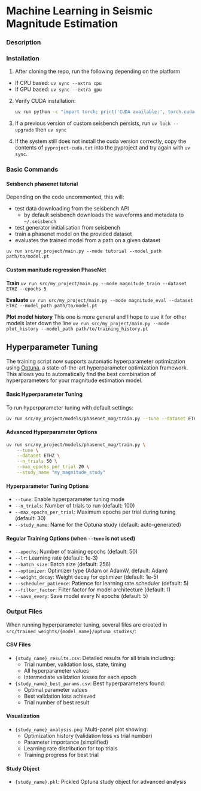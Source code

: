 # Machine Learning in Seismic Magnitude Estimation

### Description

### Installation

1. After cloning the repo, run the following depending on the platform

- If CPU based: `uv sync --extra cpu`
- If GPU based: `uv sync --extra gpu`

2. Verify CUDA installation:

   ```bash
   uv run python -c "import torch; print('CUDA available:', torch.cuda.is_available())"
   ```

3. If a previous version of custom seisbench persists, run `uv lock --upgrade` then `uv sync`

4. If the system still does not install the cuda version correctly, copy the contents of `pyproject-cuda.txt` into the pyproject and try again with `uv sync`.

### Basic Commands

#### Seisbench phasenet tutorial

Depending on the code uncommented, this will:

- test data downloading from the seisbench API
  - by default seisbench downloads the waveforms and metadata to `~/.seisbench`
- test generator initialisation from seisbench
- train a phasenet model on the provided dataset
- evaluates the trained model from a path on a given dataset

`uv run src/my_project/main.py --mode tutorial --model_path path/to/model.pt`

#### Custom manitude regression PhaseNet

**Train**
`uv run src/my_project/main.py --mode magnitude_train --dataset ETHZ --epochs 5`

**Evaluate**
`uv run src/my_project/main.py --mode magnitude_eval --dataset ETHZ --model_path path/to/model.pt`

**Plot model history**
This one is more general and I hope to use it for other models later down the line
`uv run src/my_project/main.py --mode plot_history --model_path path/to/training_history.pt`

## Hyperparameter Tuning

The training script now supports automatic hyperparameter optimization using [Optuna](https://optuna.org/), a state-of-the-art hyperparameter optimization framework. This allows you to automatically find the best combination of hyperparameters for your magnitude estimation model.

#### Basic Hyperparameter Tuning

To run hyperparameter tuning with default settings:

```bash
uv run src/my_project/models/phasenet_mag/train.py --tune --dataset ETHZ
```

#### Advanced Hyperparameter Options

```bash
uv run src/my_project/models/phasenet_mag/train.py \
    --tune \
    --dataset ETHZ \
    --n_trials 50 \
    --max_epochs_per_trial 20 \
    --study_name "my_magnitude_study"
```

#### Hyperparameter Tuning Options

- `--tune`: Enable hyperparameter tuning mode
- `--n_trials`: Number of trials to run (default: 100)
- `--max_epochs_per_trial`: Maximum epochs per trial during tuning (default: 30)
- `--study_name`: Name for the Optuna study (default: auto-generated)

#### Regular Training Options (when `--tune` is not used)

- `--epochs`: Number of training epochs (default: 50)
- `--lr`: Learning rate (default: 1e-3)
- `--batch_size`: Batch size (default: 256)
- `--optimizer`: Optimizer type (Adam or AdamW, default: Adam)
- `--weight_decay`: Weight decay for optimizer (default: 1e-5)
- `--scheduler_patience`: Patience for learning rate scheduler (default: 5)
- `--filter_factor`: Filter factor for model architecture (default: 1)
- `--save_every`: Save model every N epochs (default: 5)

### Output Files

When running hyperparameter tuning, several files are created in `src/trained_weights/{model_name}/optuna_studies/`:

#### CSV Files

- `{study_name}_results.csv`: Detailed results for all trials including:
  - Trial number, validation loss, state, timing
  - All hyperparameter values
  - Intermediate validation losses for each epoch
- `{study_name}_best_params.csv`: Best hyperparameters found:
  - Optimal parameter values
  - Best validation loss achieved
  - Trial number of best result

#### Visualization

- `{study_name}_analysis.png`: Multi-panel plot showing:
  - Optimization history (validation loss vs trial number)
  - Parameter importance (simplified)
  - Learning rate distribution for top trials
  - Training progress for best trial

#### Study Object

- `{study_name}.pkl`: Pickled Optuna study object for advanced analysis
